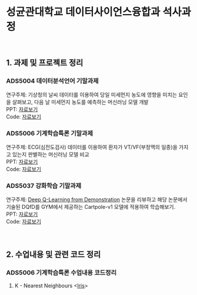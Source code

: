# 성균관대학교 데이터사이언스융합과 석사과정 <br/><br/>

## 1. 과제 및 프로젝트 정리
### ADS5004 데이터분석언어 기말과제 
연구주제: 기상청의 날씨 데이터를 이용하여 당일 미세먼지 농도에 영향을 미치는 요인을 살펴보고, 다음 날 미세먼지 농도를 예측하는 머신러닝 모델 개발<br/>
PPT: [자료보기](https://github.com/Hanbi-Kim/SKKU-Applied-Data-Science/blob/main/ADS5004_%EB%8D%B0%EC%9D%B4%ED%84%B0%EB%B6%84%EC%84%9D%EC%96%B8%EC%96%B4/ADS5004_%EB%8D%B0%EC%9D%B4%ED%84%B0%EB%B6%84%EC%84%9D%EC%96%B8%EC%96%B4_%EA%B8%B0%EB%A7%90%ED%94%84%EB%A1%9C%EC%A0%9D%ED%8A%B8.pdf)<br/>
Code: [자료보기](https://github.com/Hanbi-Kim/SKKU-Applied-Data-Science/blob/main/ADS5004_%EB%8D%B0%EC%9D%B4%ED%84%B0%EB%B6%84%EC%84%9D%EC%96%B8%EC%96%B4/ADS5004_%EB%8D%B0%EC%9D%B4%ED%84%B0%EB%B6%84%EC%84%9D%EC%96%B8%EC%96%B4_%EA%B8%B0%EB%A7%90%ED%94%84%EB%A1%9C%EC%A0%9D%ED%8A%B8.ipynb)<br/>

### ADS5006 기계학습특론 기말과제
연구주제: ECG(심전도검사) 데이터를 이용하여 환자가 VT/VF(부정맥의 일종)을 가지고 있는지 판별하는 머신러닝 모델 비교<br/>
PPT: [자료보기](https://github.com/Hanbi-Kim/SKKU-Applied-Data-Science/blob/main/ADS5006_%EA%B8%B0%EA%B3%84%ED%95%99%EC%8A%B5%ED%8A%B9%EB%A1%A0/ADS5006_%EA%B8%B0%EB%A7%90%EA%B3%BC%EC%A0%9C_%EB%B6%80%EC%A0%95%EB%A7%A5%ED%8C%90%EB%B3%84%ED%95%98%EA%B8%B0_%EA%B9%80%ED%95%9C%EB%B9%84.pdf)<br/>
Code: [자료보기](https://github.com/Hanbi-Kim/SKKU-Applied-Data-Science/blob/main/ADS5006_%EA%B8%B0%EA%B3%84%ED%95%99%EC%8A%B5%ED%8A%B9%EB%A1%A0/ADS5006_%EA%B8%B0%EB%A7%90%EA%B3%BC%EC%A0%9C_%EB%B6%80%EC%A0%95%EB%A7%A5%ED%8C%90%EB%B3%84%ED%95%98%EA%B8%B0_%EA%B9%80%ED%95%9C%EB%B9%84.ipynb)<br/>

### ADS5037 강화학습 기말과제
연구주제: [Deep Q-Learning from Demonstration](https://arxiv.org/pdf/1704.03732.pdf) 논문을 리뷰하고 해당 논문에서 기술된 DQfD를 GYM에서 제공하는 Cartpole-v1 모델에 적용하여 학습해보기.<br/>
PPT: [자료보기](https://github.com/Hanbi-Kim/SKKU-Applied-Data-Science/blob/main/ADS5037_%EA%B0%95%ED%99%94%ED%95%99%EC%8A%B5/ADS5037_%EA%B0%95%ED%99%94%ED%95%99%EC%8A%B5_%EA%B8%B0%EB%A7%90%EA%B3%BC%EC%A0%9C_%EA%B9%80%ED%95%9C%EB%B9%84.pdf)<br/>
Code: [자료보기](https://github.com/Hanbi-Kim/SKKU-Applied-Data-Science/blob/main/ADS5037_%EA%B0%95%ED%99%94%ED%95%99%EC%8A%B5/agent_1.py)<br/>
<br/>
<br/>

## 2. 수업내용 및 관련 코드 정리
### ADS5006 기계학습특론 수업내용 코드정리 
1. K - Nearest Neighbours <[Iris](https://github.com/Hanbi-Kim/SKKU-Applied-Data-Science/blob/main/ADS5006_%EA%B8%B0%EA%B3%84%ED%95%99%EC%8A%B5%ED%8A%B9%EB%A1%A0/Iris_KNN.ipynb)>
